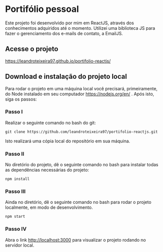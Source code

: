# Portifólio pessoal

Este projeto foi desenvolvido por mim em ReactJS, através dos conhecimentos adquiridos até o momento. Utilizei uma biblioteca JS para fazer o gerenciamento dos e-mails de contato, a EmailJS.

## Acesse o projeto

https://leandroteixeira97.github.io/portifolio-reactjs/

## Download e instalação do projeto local

Para rodar o projeto em uma máquina local você precisará, primeiramente, do Node instalado em seu computador https://nodejs.org/en/ . Após isto, siga os passos:

### Passo I
Realizar o seguinte comando no bash do git:

`git clone https://github.com/leandroteixeira97/portifolio-reactjs.git`

Isto realizará uma cópia local do repositório em sua máquina.

### Passo II
No diretório do projeto, dê o seguinte comando no bash para instalar todas as dependências necessárias do projeto:

 `npm install`

### Passo III
Ainda no diretório, dê o seguinte comando no bash para rodar o projeto localmente, em modo de desenvolvimento.

`npm start`


### Passo IV
Abra o link [http://localhost:3000](http://localhost:3000) para visualizar o projeto rodando no servidor local.
